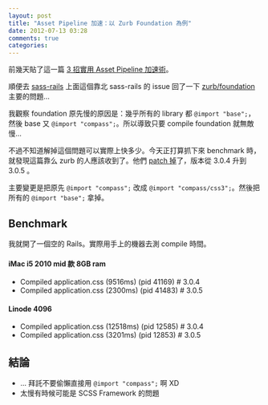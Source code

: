 ```yaml
---
layout: post
title: "Asset Pipeline 加速：以 Zurb Foundation 為例"
date: 2012-07-13 03:28
comments: true
categories: 
---
```


前幾天貼了這一篇 [3 招實用 Asset Pipeline 加速術](http://blog.xdite.net/posts/2012/07/09/3-way-to-speedup-asset-pipeline/)。

順便去 [sass-rails](https://github.com/rails/sass-rails/issues/67#issuecomment-6854291) 上面這個靠北 sass-rails 的 issue 回了一下 [zurb/foundation](https://github.com/zurb/foundation) 主要的問題…

我觀察 foundation 原先慢的原因是：幾乎所有的 library 都 `@import "base";`，然後 base 又 `@import "compass";`。所以導致只要 compile foundation 就無敵慢…

不過不知道解掉這個問題可以實際上快多少。今天正打算抓下來 benchmark 時，就發現這篇靠么 zurb 的人應該收到了。他們 [patch 掉](https://github.com/zurb/foundation/commit/b9c8d1d5ca29ceb89111084dfd530b68bfd65484)了，版本從 3.0.4 升到 3.0.5 。

主要變更是把原先 `@import "compass";` 改成 `@import "compass/css3";`。然後把所有的 `@import "base";` 拿掉。


## Benchmark

我就開了一個空的 Rails。實際用手上的機器去測 compile 時間。

#### iMac i5 2010 mid 款 8GB ram

* Compiled application.css  (9516ms)  (pid 41169) # 3.0.4
* Compiled application.css  (2300ms)  (pid 41483) # 3.0.5

#### Linode 4096

* Compiled application.css  (12518ms)  (pid 12585) # 3.0.4
* Compiled application.css  (3201ms)  (pid 12853) # 3.0.5

## 結論

* … 拜託不要偷懶直接用 `@import "compass";` 啊 XD
* 太慢有時候可能是 SCSS Framework 的問題



